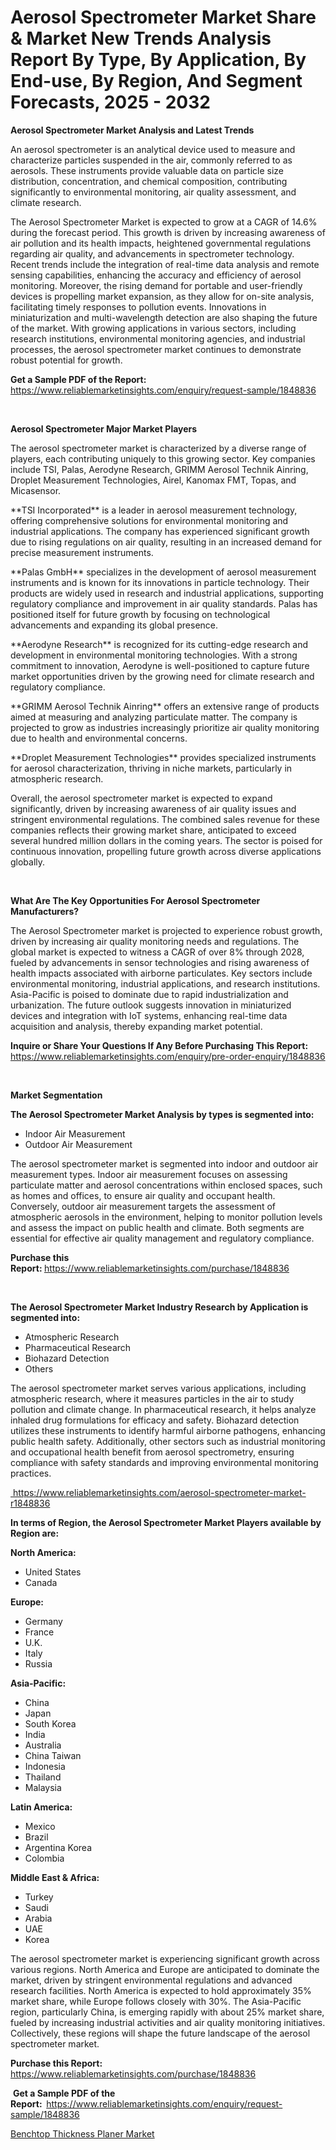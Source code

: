 <p><h1>Aerosol Spectrometer Market Share & Market New Trends Analysis Report By Type, By Application, By End-use, By Region, And Segment Forecasts, 2025 - 2032</h1></p><p><strong>Aerosol Spectrometer Market Analysis and Latest Trends</strong></p>
<p><p>An aerosol spectrometer is an analytical device used to measure and characterize particles suspended in the air, commonly referred to as aerosols. These instruments provide valuable data on particle size distribution, concentration, and chemical composition, contributing significantly to environmental monitoring, air quality assessment, and climate research.</p><p>The Aerosol Spectrometer Market is expected to grow at a CAGR of 14.6% during the forecast period. This growth is driven by increasing awareness of air pollution and its health impacts, heightened governmental regulations regarding air quality, and advancements in spectrometer technology. Recent trends include the integration of real-time data analysis and remote sensing capabilities, enhancing the accuracy and efficiency of aerosol monitoring. Moreover, the rising demand for portable and user-friendly devices is propelling market expansion, as they allow for on-site analysis, facilitating timely responses to pollution events. Innovations in miniaturization and multi-wavelength detection are also shaping the future of the market. With growing applications in various sectors, including research institutions, environmental monitoring agencies, and industrial processes, the aerosol spectrometer market continues to demonstrate robust potential for growth.</p></p>
<p><strong>Get a Sample PDF of the Report:&nbsp;</strong> <a href="https://www.reliablemarketinsights.com/enquiry/request-sample/1848836?utm_campaign=2580&utm_medium=2&utm_source=Github&utm_content=ia&utm_term=22022025&utm_id=aerosol-spectrometer">https://www.reliablemarketinsights.com/enquiry/request-sample/1848836</a></p>
<p>&nbsp;</p>
<p><strong>Aerosol Spectrometer Major Market Players</strong></p>
<p><p>The aerosol spectrometer market is characterized by a diverse range of players, each contributing uniquely to this growing sector. Key companies include TSI, Palas, Aerodyne Research, GRIMM Aerosol Technik Ainring, Droplet Measurement Technologies, Airel, Kanomax FMT, Topas, and Micasensor.</p><p>**TSI Incorporated** is a leader in aerosol measurement technology, offering comprehensive solutions for environmental monitoring and industrial applications. The company has experienced significant growth due to rising regulations on air quality, resulting in an increased demand for precise measurement instruments. </p><p>**Palas GmbH** specializes in the development of aerosol measurement instruments and is known for its innovations in particle technology. Their products are widely used in research and industrial applications, supporting regulatory compliance and improvement in air quality standards. Palas has positioned itself for future growth by focusing on technological advancements and expanding its global presence.</p><p>**Aerodyne Research** is recognized for its cutting-edge research and development in environmental monitoring technologies. With a strong commitment to innovation, Aerodyne is well-positioned to capture future market opportunities driven by the growing need for climate research and regulatory compliance.</p><p>**GRIMM Aerosol Technik Ainring** offers an extensive range of products aimed at measuring and analyzing particulate matter. The company is projected to grow as industries increasingly prioritize air quality monitoring due to health and environmental concerns.</p><p>**Droplet Measurement Technologies** provides specialized instruments for aerosol characterization, thriving in niche markets, particularly in atmospheric research.</p><p>Overall, the aerosol spectrometer market is expected to expand significantly, driven by increasing awareness of air quality issues and stringent environmental regulations. The combined sales revenue for these companies reflects their growing market share, anticipated to exceed several hundred million dollars in the coming years. The sector is poised for continuous innovation, propelling future growth across diverse applications globally.</p></p>
<p>&nbsp;</p>
<p><strong>What Are The Key Opportunities For Aerosol Spectrometer Manufacturers?</strong></p>
<p><p>The Aerosol Spectrometer market is projected to experience robust growth, driven by increasing air quality monitoring needs and regulations. The global market is expected to witness a CAGR of over 8% through 2028, fueled by advancements in sensor technologies and rising awareness of health impacts associated with airborne particulates. Key sectors include environmental monitoring, industrial applications, and research institutions. Asia-Pacific is poised to dominate due to rapid industrialization and urbanization. The future outlook suggests innovation in miniaturized devices and integration with IoT systems, enhancing real-time data acquisition and analysis, thereby expanding market potential.</p></p>
<p><strong>Inquire or Share Your Questions If Any Before Purchasing This Report:</strong> <a href="https://www.reliablemarketinsights.com/enquiry/pre-order-enquiry/1848836?utm_campaign=2580&utm_medium=2&utm_source=Github&utm_content=ia&utm_term=22022025&utm_id=aerosol-spectrometer">https://www.reliablemarketinsights.com/enquiry/pre-order-enquiry/1848836</a></p>
<p>&nbsp;</p>
<p><strong>Market Segmentation</strong></p>
<p><strong>The Aerosol Spectrometer Market Analysis by types is segmented into:</strong></p>
<p><ul><li>Indoor Air Measurement</li><li>Outdoor Air Measurement</li></ul></p>
<p><p>The aerosol spectrometer market is segmented into indoor and outdoor air measurement types. Indoor air measurement focuses on assessing particulate matter and aerosol concentrations within enclosed spaces, such as homes and offices, to ensure air quality and occupant health. Conversely, outdoor air measurement targets the assessment of atmospheric aerosols in the environment, helping to monitor pollution levels and assess the impact on public health and climate. Both segments are essential for effective air quality management and regulatory compliance.</p></p>
<p><strong>Purchase this Report:&nbsp;</strong><a href="https://www.reliablemarketinsights.com/purchase/1848836?utm_campaign=2580&utm_medium=2&utm_source=Github&utm_content=ia&utm_term=22022025&utm_id=aerosol-spectrometer">https://www.reliablemarketinsights.com/purchase/1848836</a></p>
<p>&nbsp;</p>
<p><strong>The Aerosol Spectrometer Market Industry Research by Application is segmented into:</strong></p>
<p><ul><li>Atmospheric Research</li><li>Pharmaceutical Research</li><li>Biohazard Detection</li><li>Others</li></ul></p>
<p><p>The aerosol spectrometer market serves various applications, including atmospheric research, where it measures particles in the air to study pollution and climate change. In pharmaceutical research, it helps analyze inhaled drug formulations for efficacy and safety. Biohazard detection utilizes these instruments to identify harmful airborne pathogens, enhancing public health safety. Additionally, other sectors such as industrial monitoring and occupational health benefit from aerosol spectrometry, ensuring compliance with safety standards and improving environmental monitoring practices.</p></p>
<p><a href="https://www.reliablemarketinsights.com/aerosol-spectrometer-market-r1848836?utm_campaign=2580&utm_medium=2&utm_source=Github&utm_content=ia&utm_term=22022025&utm_id=aerosol-spectrometer">&nbsp;https://www.reliablemarketinsights.com/aerosol-spectrometer-market-r1848836</a></p>
<p><strong>In terms of Region, the Aerosol Spectrometer Market Players available by Region are:</strong></p>
<p>
    <p> <strong> North America: </strong>
        <ul>
            <li>United States</li>
            <li>Canada</li>
        </ul>
        </p> 
    <p> <strong> Europe: </strong>
        <ul>
            <li>Germany</li>
            <li>France</li>
            <li>U.K.</li>
            <li>Italy</li>
            <li>Russia</li>
        </ul>
        </p> 
    <p> <strong> Asia-Pacific: </strong>
        <ul>
            <li>China</li>
            <li>Japan</li>
            <li>South Korea</li>
            <li>India</li>
            <li>Australia</li>
            <li>China Taiwan</li>
            <li>Indonesia</li>
            <li>Thailand</li>
            <li>Malaysia</li>
        </ul>
        </p> 
    <p> <strong> Latin America: </strong>
        <ul>
            <li>Mexico</li>
            <li>Brazil</li>
            <li>Argentina Korea</li>
            <li>Colombia</li>
        </ul>
        </p> 
    <p> <strong> Middle East & Africa: </strong>
        <ul>
            <li>Turkey</li>
            <li>Saudi</li>
            <li>Arabia</li>
            <li>UAE</li>
            <li>Korea</li>
        </ul>
    </p>
    </p>
<p><p>The aerosol spectrometer market is experiencing significant growth across various regions. North America and Europe are anticipated to dominate the market, driven by stringent environmental regulations and advanced research facilities. North America is expected to hold approximately 35% market share, while Europe follows closely with 30%. The Asia-Pacific region, particularly China, is emerging rapidly with about 25% market share, fueled by increasing industrial activities and air quality monitoring initiatives. Collectively, these regions will shape the future landscape of the aerosol spectrometer market.</p></p>
<p><strong>Purchase this Report: </strong><a href="https://www.reliablemarketinsights.com/purchase/1848836?utm_campaign=2580&utm_medium=2&utm_source=Github&utm_content=ia&utm_term=22022025&utm_id=aerosol-spectrometer">https://www.reliablemarketinsights.com/purchase/1848836</a></p>
<p>&nbsp;<strong>Get a Sample PDF of the Report:&nbsp;&nbsp;</strong><a href="https://www.reliablemarketinsights.com/enquiry/request-sample/1848836?utm_campaign=2580&utm_medium=2&utm_source=Github&utm_content=ia&utm_term=22022025&utm_id=aerosol-spectrometer">https://www.reliablemarketinsights.com/enquiry/request-sample/1848836</a></p>
<p><strong></strong></p>
<p><p><a href="https://github.com/ravenecashe/Market-Research-Report-List-1/blob/main/benchtop-thickness-planer-market.md?utm_campaign=2580&utm_medium=2&utm_source=Github&utm_content=ia&utm_term=22022025&utm_id=aerosol-spectrometer">Benchtop Thickness Planer Market</a></p></p>